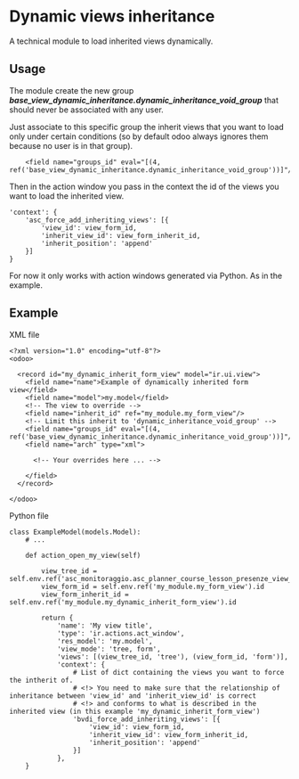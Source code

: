 # Dynamic views inheritance

A technical module to load inherited views dynamically.


## Usage


The module create the new group ***base_view_dynamic_inheritance.dynamic_inheritance_void_group*** that should never be associated with any user.

Just associate to this specific group the inherit views that you want to load only under certain conditions (so by default odoo always ignores them because no user is in that group).

        <field name="groups_id" eval="[(4, ref('base_view_dynamic_inheritance.dynamic_inheritance_void_group'))]"/>

Then in the action window you pass in the context the id of the views you want to load the inherited view.

    'context': {
        'asc_force_add_inheriting_views': [{
            'view_id': view_form_id,
            'inherit_view_id': view_form_inherit_id,
            'inherit_position': 'append'
        }]
    }

For now it only works with action windows generated via Python. As in the example.

## Example

XML file

    <?xml version="1.0" encoding="utf-8"?> 
    <odoo> 

      <record id="my_dynamic_inherit_form_view" model="ir.ui.view">
        <field name="name">Example of dynamically inherited form view</field>
        <field name="model">my.model</field>
        <!-- The view to override -->
        <field name="inherit_id" ref="my_module.my_form_view"/>
        <!-- Limit this inherit to 'dynamic_inheritance_void_group' -->
        <field name="groups_id" eval="[(4, ref('base_view_dynamic_inheritance.dynamic_inheritance_void_group'))]"/>
        <field name="arch" type="xml">

          <!-- Your overrides here ... -->

        </field>
      </record>

    </odoo> 

Python file


    class ExampleModel(models.Model):
        # ...
        
        def action_open_my_view(self)

            view_tree_id = self.env.ref('asc_monitoraggio.asc_planner_course_lesson_presenze_view_tree').id
            view_form_id = self.env.ref('my_module.my_form_view').id
            view_form_inherit_id = self.env.ref('my_module.my_dynamic_inherit_form_view').id

            return {
	            'name': 'My view title',
	            'type': 'ir.actions.act_window',
	            'res_model': 'my.model',
	            'view_mode': 'tree, form',
	            'views': [(view_tree_id, 'tree'), (view_form_id, 'form')],
	            'context': {
	                # List of dict containing the views you want to force the intherit of.
	                # <!> You need to make sure that the relationship of inheritance between 'view_id' and 'inherit_view_id' is correct
	                # <!> and conforms to what is described in the inherited view (in this example 'my_dynamic_inherit_form_view')
	                'bvdi_force_add_inheriting_views': [{
	                    'view_id': view_form_id,
	                    'inherit_view_id': view_form_inherit_id,
	                    'inherit_position': 'append'
	                }]
	            },
		}


